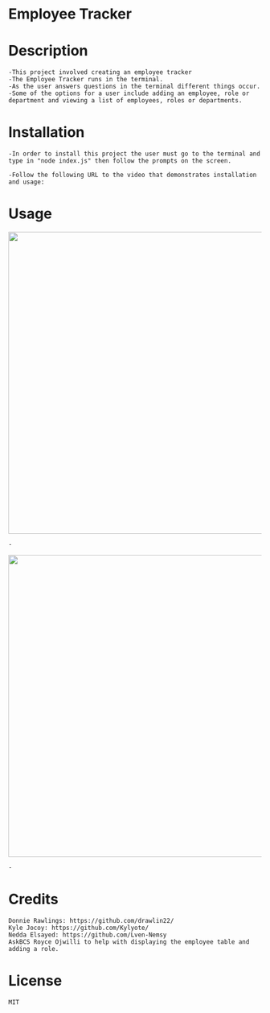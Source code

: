 # Employee Tracker

# Description
    -This project involved creating an employee tracker
    -The Employee Tracker runs in the terminal.
    -As the user answers questions in the terminal different things occur.
    -Some of the options for a user include adding an employee, role or          department and viewing a list of employees, roles or departments.
       
    
# Installation
    -In order to install this project the user must go to the terminal and type in "node index.js" then follow the prompts on the screen.

    -Follow the following URL to the video that demonstrates installation and usage: 
    
    
# Usage
    

<img src="" alt="" width="600px" />
   
    - 

<img src="" alt="" width="600px" />   
    
    -   

# Credits
    Donnie Rawlings: https://github.com/drawlin22/
    Kyle Jocoy: https://github.com/Kylyote/
    Nedda Elsayed: https://github.com/Lven-Nemsy
    AskBCS Royce Ojwilli to help with displaying the employee table and adding a role.
    
   
   
# License
    MIT

